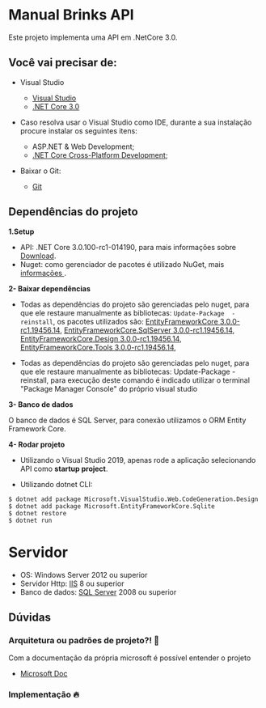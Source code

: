 # Manual Brinks API

Este projeto implementa uma API em .NetCore 3.0.

## Você vai precisar de:

* Visual Studio

    - [Visual Studio](https://visualstudio.microsoft.com/pt-br/vs/?rr=https%3A%2F%2Fwww.google.com%2F)
    - [.NET Core 3.0](https://www.microsoft.com/net/download)

* Caso resolva usar o Visual Studio como IDE, durante a sua instalação procure instalar os seguintes itens:
    - ASP.NET & Web Development;
	- [.NET Core Cross-Platform Development](https://dotnet.microsoft.com/download/dotnet-core/thank-you/sdk-3.0.101-windows-x64-installer);
	
* Baixar o Git:
    
    - [Git](https://git-scm.com/downloads)

## Dependências do projeto


**1.Setup** 

* API: .NET Core 3.0.100-rc1-014190, para mais informações sobre [Download](https://dotnet.microsoft.com/download/dotnet-core/3.0).
* Nuget: como gerenciador de pacotes é utilizado NuGet, mais [informações ](https://www.nuget.org/).

**2- Baixar dependências**

* Todas as dependências do projeto são gerenciadas pelo nuget, para que ele restaure manualmente as bibliotecas: 
 `Update-Package  -reinstall`, os pacotes utilizados são:
 [EntityFrameworkCore 3.0.0-rc1.19456.14](https://www.nuget.org/packages/Microsoft.EntityFrameworkCore/3.0.0-rc1.19456.14),
 [EntityFrameworkCore.SqlServer 3.0.0-rc1.19456.14](https://www.nuget.org/packages/Microsoft.EntityFrameworkCore.SqlServer/3.0.0-rc1.19456.14),
 [EntityFrameworkCore.Design 3.0.0-rc1.19456.14](https://www.nuget.org/packages/Microsoft.EntityFrameworkCore.Design/3.0.0-rc1.19456.14),
 [EntityFrameworkCore.Tools 3.0.0-rc1.19456.14](https://www.nuget.org/packages/Microsoft.EntityFrameworkCore.Tools/3.0.0-rc1.19456.14),
 
* Todas as dependências do projeto são gerenciadas pelo nuget, para que ele restaure manualmente as bibliotecas: Update-Package -reinstall, para execução deste comando é indicado utilizar o terminal "Package Manager Console" do próprio visual studio

**3- Banco de dados**

O banco de dados é SQL Server, para conexão utilizamos o ORM Entity Framework Core.


**4- Rodar projeto**

* Utilizando o Visual Studio 2019, apenas rode a aplicação selecionando API como **startup project**.


* Utilizando dotnet CLI:

```
$ dotnet add package Microsoft.VisualStudio.Web.CodeGeneration.Design
$ dotnet add package Microsoft.EntityFrameworkCore.Sqlite
$ dotnet restore
$ dotnet run
```


# Servidor
* OS: Windows Server 2012 ou superior
* Servidor Http: [IIS](https://www.iis.net/) 8 ou superior
* Banco de dados: [SQL Server](https://docs.microsoft.com/pt-br/sql/) 2008 ou superior


## Dúvidas

### Arquitetura ou padrões de projeto?! :blue_book:

Com a documentação da própria microsoft é possível entender o projeto
- [Microsoft Doc](https://dotnet.microsoft.com/learn/dotnet/hello-world-tutorial/intro)

### Implementação :fire:







